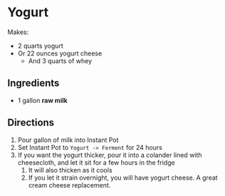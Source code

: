 # Yogurt

Makes:

- 2 quarts yogurt
- Or 22 ounces yogurt cheese
    - And 3 quarts of whey

## Ingredients

- 1 gallon **raw milk**

## Directions

1. Pour gallon of milk into Instant Pot
1. Set Instant Pot to `Yogurt -> Ferment` for 24 hours
1. If you want the yogurt thicker, pour it into a colander lined with cheesecloth, and let it sit for a few hours in the fridge
    1. It will also thicken as it cools
    1. If you let it strain overnight, you will have yogurt cheese. A great cream cheese replacement.